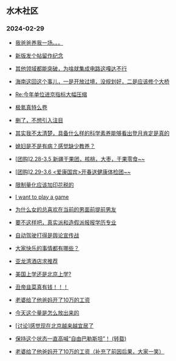 ## 水木社区 
### 2024-02-29

+ [我爸爸养我一场。。。](https://www.mysmth.net/nForum/article/Age/20345116)

+ [新版发个帖留作纪念](https://www.mysmth.net/nForum/article/WorkingLife/55)

+ [其他领域都能突破，为啥就集成电路这嘎达不行](https://www.mysmth.net/nForum/article/METech/471368)

+ [海南这回这个事儿，一是开放过境，没规划好，二是应该修个大桥](https://www.mysmth.net/nForum/article/Geography/574880)

+ [Re:今年单位进京指标大幅压缩](https://www.mysmth.net/nForum/article/OurEstate/2909699)

+ [极氪真特么卷](https://www.mysmth.net/nForum/article/GreenAuto/1485393)

+ [删了，不想引入注目](https://www.mysmth.net/nForum/article/Divorce/2068236)

+ [其实我不太清楚，具备什么样的科学素养能够看出登月肯定是真的](https://www.mysmth.net/nForum/article/Aero/426544)

+ [媳妇是不是有病？感觉缺少教养？](https://www.mysmth.net/nForum/article/MyFamily/233608)

+ [[团购]2.28-3.5 新疆干果团，核桃，大枣，干果零食~~](https://www.mysmth.net/nForum/article/ADAgent_TG/1317828)

+ [[团购]2.29-3.6 <爱康国宾>开春送健康体检团~~](https://www.mysmth.net/nForum/article/ADAgent_TG/1317894)

+ [限制量化应该加印花税的](https://www.mysmth.net/nForum/article/Stock/10803625)

+ [I want to play a game](https://www.mysmth.net/nForum/article/Divorce/2068196)

+ [为什么女的总喜欢在当前的男面前提前男友](https://www.mysmth.net/nForum/article/Love/6289374)

+ [要不这样吧，真实派和造假派报报学历专业](https://www.mysmth.net/nForum/article/Aero/426037)

+ [自动驾驶打得是舆论宣传战](https://www.mysmth.net/nForum/article/GreenAuto/1486719)

+ [大家快乐的事情都有哪些？](https://www.mysmth.net/nForum/article/MyFamily/236504)

+ [亚龙湾酒店求推荐](https://www.mysmth.net/nForum/article/Travel/983383)

+ [美国上学还是北京上学?](https://www.mysmth.net/nForum/article/ChildEducation/2350343)

+ [丑帝韭菜真有钱！！！](https://www.mysmth.net/nForum/article/Tuhao/62627)

+ [老婆给了他爸妈开了10万的工资](https://www.mysmth.net/nForum/article/MyFamily/236437)

+ [今天这个量是怎么放出来的](https://www.mysmth.net/nForum/article/Stock/10803603)

+ [[讨论]感觉现在北京越来越宜居了](https://www.mysmth.net/nForum/article/OurEstate/2910705)

+ [保持这个状态一直高喊“自由巴勒斯坦”！ (转载)](https://www.mysmth.net/nForum/article/NetNovel/483410)

+ [老婆给了他爸妈开了10万的工资（补充了前因后果，大家一笑）](https://www.mysmth.net/nForum/article/MyFamily/236437)

